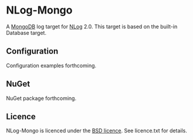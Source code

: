 # NLog-Mongo
A [MongoDB][mongo] log target for [NLog][nlog] 2.0. This target is based on the built-in Database target.

## Configuration
Configuration examples forthcoming.

## NuGet
NuGet package forthcoming.

## Licence
NLog-Mongo is licenced under the [BSD licence][bsd]. See licence.txt for details.

[mongo]: http://www.mongodb.org/
[nlog]: http://nlog-project.org/
[bsd]: http://www.opensource.org/licenses/BSD-3-Clause
